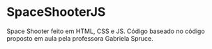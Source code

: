 # SpaceShooterJS
Space Shooter feito em HTML, CSS e JS. Código baseado no código proposto em aula pela professora Gabriela Spruce.
